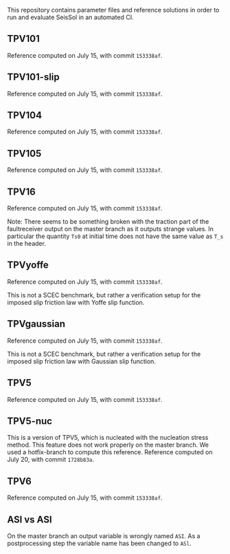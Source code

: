 This repository contains parameter files and reference solutions in order to run and evaluate SeisSol in an automated CI.

## TPV101
Reference computed on July 15, with commit `153338af`.

## TPV101-slip
Reference computed on July 15, with commit `153338af`.

## TPV104
Reference computed on July 15, with commit `153338af`.

## TPV105
Reference computed on July 15, with commit `153338af`.

## TPV16
Reference computed on July 15, with commit `153338af`.

Note: There seems to be something broken with the traction part of the faultreceiver output on the master branch as it outputs strange values. In particular the quantity `Ts0` at initial time does not have the same value as `T_s` in the header.

## TPVyoffe
Reference computed on July 15, with commit `153338af`.

This is not a SCEC benchmark, but rather a verification setup for the imposed slip friction law with Yoffe slip function.

## TPVgaussian
Reference computed on July 15, with commit `153338af`.

This is not a SCEC benchmark, but rather a verification setup for the imposed slip friction law with Gaussian slip function.

## TPV5
Reference computed on July 15, with commit `153338af`.

## TPV5-nuc
This is a version of TPV5, which is nucleated with the nucleation stress method.
This feature does not work properly on the master branch.
We used a hotfix-branch to compute this reference.
Reference computed on July 20, with commit `1728b83a`.

## TPV6
Reference computed on July 15, with commit `153338af`.

## ASl vs ASI
On the master branch an output variable is wrongly named `ASI`. As a postprocessing step the variable name has been changed to `ASl`.

